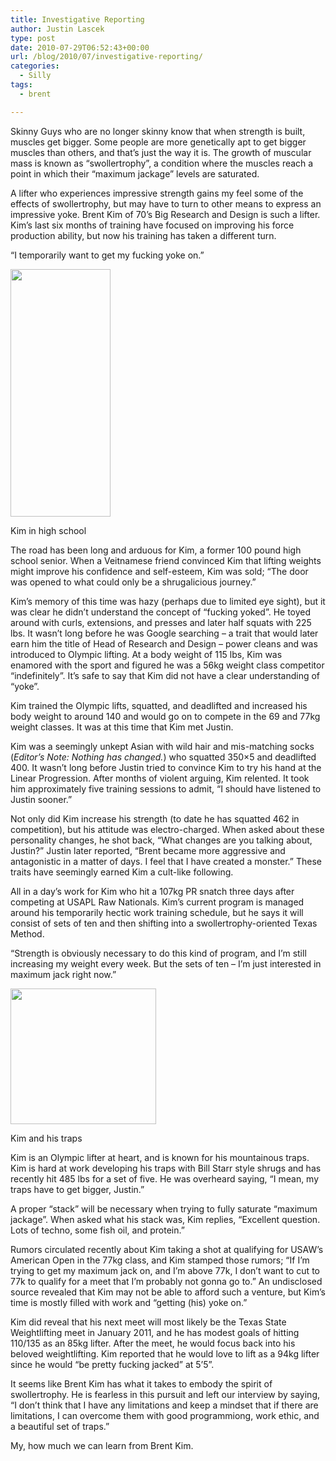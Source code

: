 ```yaml
---
title: Investigative Reporting
author: Justin Lascek
type: post
date: 2010-07-29T06:52:43+00:00
url: /blog/2010/07/investigative-reporting/
categories:
  - Silly
tags:
  - brent

---
```

Skinny Guys who are no longer skinny know that when strength is built, muscles get bigger. Some people are more genetically apt to get bigger muscles than others, and that&#8217;s just the way it is. The growth of muscular mass is known as “swollertrophy”, a condition where the muscles reach a point in which their “maximum jackage” levels are saturated.
  

  
A lifter who experiences impressive strength gains my feel some of the effects of swollertrophy, but may have to turn to other means to express an impressive yoke. Brent Kim of 70&#8217;s Big Research and Design is such a lifter. Kim&#8217;s last six months of training have focused on improving his force production ability, but now his training has taken a different turn.
  

  
“I temporarily want to get my fucking yoke on.”
  

  


<div id="attachment_2388" style="width: 170px" class="wp-caption alignright">
  <a href="/2010/07/17267_1270317490525_1607516286_661815_897086_n.jpg"><img aria-describedby="caption-attachment-2388" data-attachment-id="2388" data-permalink="/blog/2010/07/investigative-reporting/17267_1270317490525_1607516286_661815_897086_n/" data-orig-file="/2010/07/17267_1270317490525_1607516286_661815_897086_n.jpg" data-orig-size="160,396" data-comments-opened="1" data-image-meta="{&quot;aperture&quot;:&quot;0&quot;,&quot;credit&quot;:&quot;&quot;,&quot;camera&quot;:&quot;&quot;,&quot;caption&quot;:&quot;&quot;,&quot;created_timestamp&quot;:&quot;0&quot;,&quot;copyright&quot;:&quot;&quot;,&quot;focal_length&quot;:&quot;0&quot;,&quot;iso&quot;:&quot;0&quot;,&quot;shutter_speed&quot;:&quot;0&quot;,&quot;title&quot;:&quot;&quot;}" data-image-title="17267_1270317490525_1607516286_661815_897086_n" data-image-description="" data-medium-file="/2010/07/17267_1270317490525_1607516286_661815_897086_n.jpg" data-large-file="/2010/07/17267_1270317490525_1607516286_661815_897086_n.jpg" src="/2010/07/17267_1270317490525_1607516286_661815_897086_n.jpg" alt="" title="17267_1270317490525_1607516286_661815_897086_n" width="160" height="396" class="size-full wp-image-2388" /></a>
  
  <p id="caption-attachment-2388" class="wp-caption-text">
    Kim in high school
  </p>
</div>


  
The road has been long and arduous for Kim, a former 100 pound high school senior. When a Veitnamese friend convinced Kim that lifting weights might improve his confidence and self-esteem, Kim was sold; “The door was opened to what could only be a shrugalicious journey.”
  

  
Kim&#8217;s memory of this time was hazy (perhaps due to limited eye sight), but it was clear he didn&#8217;t understand the concept of “fucking yoked”. He toyed around with curls, extensions, and presses and later half squats with 225 lbs. It wasn&#8217;t long before he was Google searching – a trait that would later earn him the title of Head of Research and Design – power cleans and was introduced to Olympic lifting. At a body weight of 115 lbs, Kim was enamored with the sport and figured he was a 56kg weight class competitor “indefinitely”. It&#8217;s safe to say that Kim did not have a clear understanding of “yoke”.
  

  
Kim trained the Olympic lifts, squatted, and deadlifted and increased his body weight to around 140 and would go on to compete in the 69 and 77kg weight classes. It was at this time that Kim met Justin.
  

  
Kim was a seemingly unkept Asian with wild hair and mis-matching socks (_Editor&#8217;s Note: Nothing has changed._) who squatted 350&#215;5 and deadlifted 400. It wasn&#8217;t long before Justin tried to convince Kim to try his hand at the Linear Progression. After months of violent arguing, Kim relented. It took him approximately five training sessions to admit, “I should have listened to Justin sooner.”
  

  
Not only did Kim increase his strength (to date he has squatted 462 in competition), but his attitude was electro-charged. When asked about these personality changes, he shot back, “What changes are you talking about, Justin?” Justin later reported, “Brent became more aggressive and antagonistic in a matter of days. I feel that I have created a monster.” These traits have seemingly earned Kim a cult-like following.
  

  
All in a day&#8217;s work for Kim who hit a 107kg PR snatch three days after competing at USAPL Raw Nationals. Kim&#8217;s current program is managed around his temporarily hectic work training schedule, but he says it will consist of sets of ten and then shifting into a swollertrophy-oriented Texas Method.
  


“Strength is obviously necessary to do this kind of program, and I&#8217;m still increasing my weight every week. But the sets of ten – I&#8217;m just interested in maximum jack right now.”
  

  


<div id="attachment_2390" style="width: 243px" class="wp-caption alignleft">
  <a href="/2010/07/asdasd-oooohh-Kay.jpg"><img aria-describedby="caption-attachment-2390" data-attachment-id="2390" data-permalink="/blog/2010/07/investigative-reporting/asdasd-oooohh-kay/" data-orig-file="/2010/07/asdasd-oooohh-Kay.jpg" data-orig-size="233,217" data-comments-opened="1" data-image-meta="{&quot;aperture&quot;:&quot;0&quot;,&quot;credit&quot;:&quot;&quot;,&quot;camera&quot;:&quot;&quot;,&quot;caption&quot;:&quot;&quot;,&quot;created_timestamp&quot;:&quot;0&quot;,&quot;copyright&quot;:&quot;&quot;,&quot;focal_length&quot;:&quot;0&quot;,&quot;iso&quot;:&quot;0&quot;,&quot;shutter_speed&quot;:&quot;0&quot;,&quot;title&quot;:&quot;&quot;}" data-image-title="asdasd-oooohh-Kay" data-image-description="" data-medium-file="/2010/07/asdasd-oooohh-Kay.jpg" data-large-file="/2010/07/asdasd-oooohh-Kay.jpg" src="/2010/07/asdasd-oooohh-Kay.jpg" alt="" title="asdasd-oooohh-Kay" width="233" height="217" class="size-full wp-image-2390" /></a>
  
  <p id="caption-attachment-2390" class="wp-caption-text">
    Kim and his traps
  </p>
</div>


  
Kim is an Olympic lifter at heart, and is known for his mountainous traps. Kim is hard at work developing his traps with Bill Starr style shrugs and has recently hit 485 lbs for a set of five. He was overheard saying, “I mean, my traps have to get bigger, Justin.”
  

  
A proper “stack” will be necessary when trying to fully saturate “maximum jackage”. When asked what his stack was, Kim replies, “Excellent question. Lots of techno, some fish oil, and protein.”
  

  
Rumors circulated recently about Kim taking a shot at qualifying for USAW&#8217;s American Open in the 77kg class, and Kim stamped those rumors; “If I&#8217;m trying to get my maximum jack on, and I&#8217;m above 77k, I don&#8217;t want to cut to 77k to qualify for a meet that I&#8217;m probably not gonna go to.” An undisclosed source revealed that Kim may not be able to afford such a venture, but Kim&#8217;s time is mostly filled with work and “getting (his) yoke on.”
  

  
Kim did reveal that his next meet will most likely be the Texas State Weightlifting meet in January 2011, and he has modest goals of hitting 110/135 as an 85kg lifter. After the meet, he would focus back into his beloved weightlifting. Kim reported that he would love to lift as a 94kg lifter since he would “be pretty fucking jacked” at 5&#8217;5”.
  

  
It seems like Brent Kim has what it takes to embody the spirit of swollertrophy. He is fearless in this pursuit and left our interview by saying, “I don&#8217;t think that I have any limitations and keep a mindset that if there are limitations, I can overcome them with good programmiong, work ethic, and a beautiful set of traps.”
  

  
My, how much we can learn from Brent Kim.
